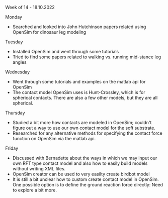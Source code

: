 Week of 14 - 18.10.2022

Monday
- Searched and looked into John Hutchinson papers related using OpenSim for dinosaur leg modeling

Tuesday
- Installed OpenSim and went through some tutorials
- Tried to find some papers related to walking vs. running mid-stance leg angles

Wednesday
- Went through some tutorials and examples on the matlab api for OpenSim 
- The contact model OpenSim uses is Hunt-Crossley, which is for spherical contacts. There are also a few other models, but they are all spherical.

Thursday
- Studied a bit more how contacts are modeled in OpenSim; couldn't figure out a way to use our own contact model for the soft substrate.
- Researched for any alternative methods for specifying the contact force function on OpenSim via the matlab api.

Friday
- Discussed with Bernadette about the ways in which we may input our own RFT type contact model and also how to easily build models without writing XML files.
- OpenSim creator can be used to very easilty create birdbot model
- It is still a bit unclear how to custom create contact model in OpenSim. One possible option is to define the ground reaction force directly: Need to explore a bit more.
